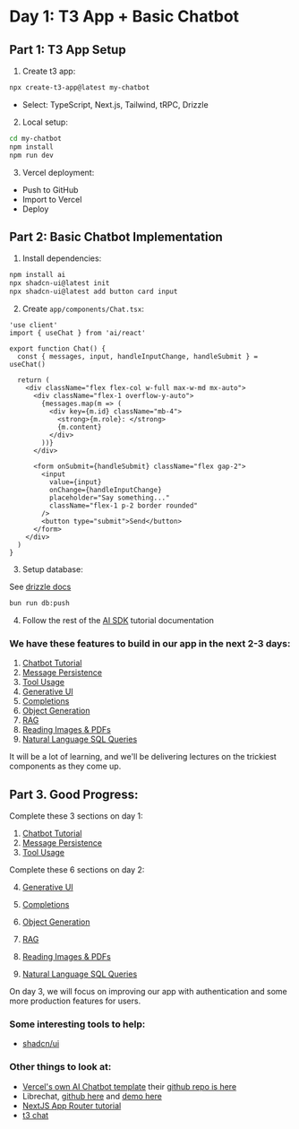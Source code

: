 # Day 1: T3 App + Basic Chatbot

## Part 1: T3 App Setup
1. Create t3 app:
```bash
npx create-t3-app@latest my-chatbot
```
- Select: TypeScript, Next.js, Tailwind, tRPC, Drizzle

2. Local setup:
```bash
cd my-chatbot
npm install
npm run dev
```

3. Vercel deployment:
- Push to GitHub
- Import to Vercel
- Deploy

## Part 2: Basic Chatbot Implementation

1. Install dependencies:
```bash
npm install ai
npx shadcn-ui@latest init
npx shadcn-ui@latest add button card input
```

2. Create `app/components/Chat.tsx`:
```tsx
'use client'
import { useChat } from 'ai/react'
 
export function Chat() {
  const { messages, input, handleInputChange, handleSubmit } = useChat()
 
  return (
    <div className="flex flex-col w-full max-w-md mx-auto">
      <div className="flex-1 overflow-y-auto">
        {messages.map(m => (
          <div key={m.id} className="mb-4">
            <strong>{m.role}: </strong>
            {m.content}
          </div>
        ))}
      </div>
 
      <form onSubmit={handleSubmit} className="flex gap-2">
        <input
          value={input}
          onChange={handleInputChange}
          placeholder="Say something..."
          className="flex-1 p-2 border rounded"
        />
        <button type="submit">Send</button>
      </form>
    </div>
  )
}
```

3. Setup database:

See [drizzle docs](https://orm.drizzle.team/docs/overview)

```bash
bun run db:push
```

4. Follow the rest of the [AI SDK](https://ai-sdk.dev/docs/ai-sdk-ui/chatbot) tutorial documentation

### We have these features to build in our app in the next 2-3 days:
1. [Chatbot Tutorial](https://ai-sdk.dev/docs/ai-sdk-ui/chatbot)
2. [Message Persistence](https://ai-sdk.dev/docs/ai-sdk-ui/chatbot-message-persistence)
3. [Tool Usage](https://ai-sdk.dev/docs/ai-sdk-ui/chatbot-tool-usage)
4. [Generative UI](https://ai-sdk.dev/docs/ai-sdk-ui/generative-user-interfaces)
5. [Completions](https://ai-sdk.dev/docs/ai-sdk-ui/completion)
6. [Object Generation](https://ai-sdk.dev/docs/ai-sdk-ui/object-generation)
7. [RAG](https://ai-sdk.dev/docs/guides/rag-chatbot)
8. [Reading Images & PDFs](https://ai-sdk.dev/docs/guides/multi-modal-chatbot)
9. [Natural Language SQL Queries](https://ai-sdk.dev/docs/guides/natural-language-postgres)

It will be a lot of learning, and we'll be delivering lectures on the trickiest components as they come up.

## Part 3. Good Progress:
Complete these 3 sections on day 1:
1. [Chatbot Tutorial](https://ai-sdk.dev/docs/ai-sdk-ui/chatbot)
2. [Message Persistence](https://ai-sdk.dev/docs/ai-sdk-ui/chatbot-message-persistence)
3. [Tool Usage](https://ai-sdk.dev/docs/ai-sdk-ui/chatbot-tool-usage)

Complete these 6 sections on day 2:

4. [Generative UI](https://ai-sdk.dev/docs/ai-sdk-ui/generative-user-interfaces)

5. [Completions](https://ai-sdk.dev/docs/ai-sdk-ui/completion)

6. [Object Generation](https://ai-sdk.dev/docs/ai-sdk-ui/object-generation)

7. [RAG](https://ai-sdk.dev/docs/guides/rag-chatbot)

8. [Reading Images & PDFs](https://ai-sdk.dev/docs/guides/multi-modal-chatbot)

9. [Natural Language SQL Queries](https://ai-sdk.dev/docs/guides/natural-language-postgres)

On day 3, we will focus on improving our app with authentication and some more production features for users.


### Some interesting tools to help:
- [shadcn/ui](https://ui.shadcn.com/)


### Other things to look at:
- [Vercel's own AI Chatbot template](https://vercel.com/templates/ai/nextjs-ai-chatbot) their [github repo is here](https://github.com/vercel/ai-chatbot)
- Librechat, [github here](https://github.com/danny-avila/LibreChat) and [demo here](https://librechat-librechat.hf.space/c/new)
- [NextJS App Router tutorial](https://nextjs.org/learn) 
- [t3 chat](https://t3.chat/)